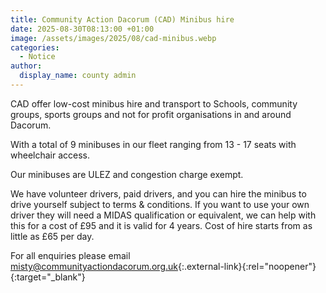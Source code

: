 ```yaml
---
title: Community Action Dacorum (CAD) Minibus hire
date: 2025-08-30T08:13:00 +01:00
image: /assets/images/2025/08/cad-minibus.webp
categories:
  - Notice
author:
  display_name: county admin
---
```

CAD offer low-cost minibus hire and transport to Schools, community groups, sports groups and not for profit organisations in and around Dacorum.

With a total of 9 minibuses in our fleet ranging from 13 - 17 seats with wheelchair access.

Our minibuses are ULEZ and congestion charge exempt.

We have volunteer drivers, paid drivers, and you can hire the minibus to drive yourself subject to terms & conditions. If you want to use your own driver they will need a MIDAS qualification or equivalent, we can help with this for a cost of £95 and it is valid for 4 years. Cost of hire starts from as little as £65 per day.

For all enquiries please email <misty@communityactiondacorum.org.uk>{:.external-link}{:rel="noopener"}{:target="_blank"}
